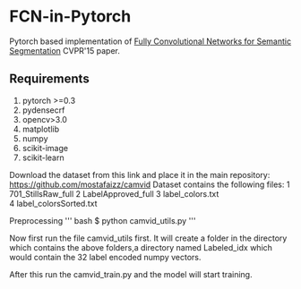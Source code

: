 # FCN-in-Pytorch
Pytorch based implementation of [Fully Convolutional Networks for Semantic Segmentation](https://arxiv.org/abs/1411.4038) CVPR'15 paper.

## Requirements
1. pytorch >=0.3
2. pydensecrf 
3. opencv>3.0
4. matplotlib
5. numpy
6. scikit-image
7. scikit-learn

Download the dataset from this link and place it in the main repository: https://github.com/mostafaizz/camvid
Dataset contains the following files:
1  701_StillsRaw_full
2  LabelApproved_full
3  label_colors.txt  
4  label_colorsSorted.txt

Preprocessing
''' bash
$ python camvid_utils.py
''' 

Now first run the file camvid_utils first.
It will create a folder in the directory which contains the above folders,a directory named Labeled_idx which would contain the 32 label encoded numpy vectors.

After this run the camvid_train.py and the model will start training.


